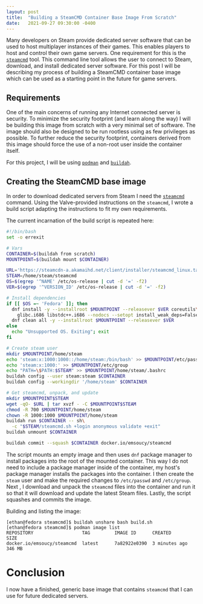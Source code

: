```yaml
---
layout: post
title:  "Building a SteamCMD Container Base Image From Scratch"
date:   2021-09-27 09:30:00 -0400
---
```

Many developers on Steam provide dedicated server software that can be used to host multiplayer instances of their games.
This enables players to host and control their own game servers.
One requirement for this is the [```steamcmd```](https://developer.valvesoftware.com/wiki/SteamCMD) tool.
This command line tool allows the user to connect to Steam, download, and install dedicated server software.
For this post I will be describing my process of building a SteamCMD container base image which can be used as a starting point in the future for game servers.

## Requirements
One of the main concerns of running any Internet connected server is security.
To minimize the security footprint (and learn along the way) I will be building this image from scratch with a very minimal set of software.
The image should also be designed to be run rootless using as few privileges as possible.
To further reduce the security footprint, containers derived from this image should force the use of a non-root user inside the container itself.

For this project, I will be using [```podman```](https://podman.io/) and [```buildah```](https://buildah.io/).

## Creating the SteamCMD base image
In order to download dedicated servers from Steam I need the [```steamcmd```](https://developer.valvesoftware.com/wiki/SteamCMD) command.
Using the Valve-provided instructions on the ```steamcmd```, I wrote a build script adapting the instructions to fit my own requirements.

The current incarnation of the build script is repeated here:
```bash
#!/bin/bash
set -o errexit

# Vars
CONTAINER=$(buildah from scratch)
MOUNTPOINT=$(buildah mount $CONTAINER)

URL='https://steamcdn-a.akamaihd.net/client/installer/steamcmd_linux.tar.gz'
STEAM=/home/steam/steamcmd
OS=$(egrep '^NAME' /etc/os-release | cut -d '=' -f2)
VER=$(egrep '^VERSION_ID' /etc/os-release | cut -d '=' -f2)

# Install dependencies
if [[ $OS =~ 'Fedora' ]]; then
  dnf install -y --installroot $MOUNTPOINT --releasever $VER coreutils\
    glibc.i686 libstdc++.i686 --nodocs --setopt install_weak_deps=False
  dnf clean all -y --installroot $MOUNTPOINT --releasever $VER
else
  echo "Unsupported OS. Exiting"; exit
fi

# Create steam user
mkdir $MOUNTPOINT/home/steam
echo 'steam:x:1000:1000::/home/steam:/bin/bash' >> $MOUNTPOINT/etc/passwd
echo 'steam:x:1000:' >> $MOUNTPOINT/etc/group
echo "PATH=\$PATH:$STEAM" >> $MOUNTPOINT/home/steam/.bashrc
buildah config --user steam:steam $CONTAINER
buildah config --workingdir '/home/steam' $CONTAINER

# Get steamcmd, unpack, and update
mkdir $MOUNTPOINT$STEAM
wget -qO- $URL | tar xvzf - -C $MOUNTPOINT$STEAM
chmod -R 700 $MOUNTPOINT/home/steam
chown -R 1000:1000 $MOUNTPOINT/home/steam
buildah run $CONTAINER -- sh\
  -c "$STEAM/steamcmd.sh +login anonymous validate +exit"
buildah unmount $CONTAINER

buildah commit --squash $CONTAINER docker.io/emsoucy/steamcmd
```
The script mounts an empty image and then uses ```dnf``` package manager to install packages into the root of the mounted container.
This way I do not need to include a package manager inside of the container, my host's package manager installs the packages into the container.
I then create the ```steam``` user and make the required changes to ```/etc/passwd``` and ```/etc/group```.
Next , I download and unpack the ```steamcmd``` files into the container and run it so that it will download and update the latest Steam files.
Lastly, the script squashes and commits the image.

Building and listing the image:
```
[ethan@fedora steamcmd]$ buildah unshare bash build.sh 
[ethan@fedora steamcmd]$ podman image list
REPOSITORY                  TAG         IMAGE ID      CREATED        SIZE
docker.io/emsoucy/steamcmd  latest      7a82922e0390  3 minutes ago  346 MB
```

# Conclusion
I now have a finished, generic base image that contains ```steamcmd``` that I can use for future dedicated servers.
